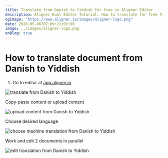```yaml
---
title: Translate from Danish to Yiddish for free in Aligner Editor
description: Aligner Dual Editor Tutorial. How to translate for free from Danish to Yiddish. Aligner is multilingual document management platform. 
ogImage: "https://www.aligner.io/images/aligner-logo.png"
date: 2020-05-06T07:09:21+03:00
image: ../images/aligner-logo.png
onBlog: true
---
```


# How to translate document from Danish to Yiddish

1. Go to editor at [app.aligner.io](https://app.aligner.io "Aligner App web page")

![translate from Danish to Yiddish](../aligner-blank-editor.png "translate from Danish to Yiddish")

Copy-paste content or upload content

![upload content from Danish to Yiddish](../aligner-uploaded-document.png "upload content from Danish to Yiddish")

Choose desired language

![choose machine translation from Danish to Yiddish](../aligner-language-dropdown.png "choose machine translation from Danish to Yiddish")

Work and edit 2 documents in parallel

![edit translation from Danish to Yiddish](../aligner-double-sitded-editor.png "edit translation from Danish to Yiddish")

